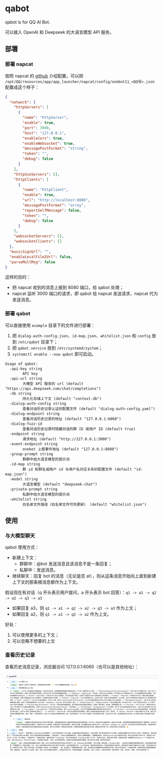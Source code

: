 # qabot

qabot is for QQ AI Bot.

可以接入 OpenAI 和 Deepseek 的大语言模型 API 服务。

## 部署

### 部署 napcat

按照 napcat 的 [github](https://github.com/NapNeko/NapCatQQ) 介绍配置，可以把 `/opt/QQ/resources/app/app_launcher/napcat/config/onebot11_<QQ号>.json` 配置成这个样子：

```json
{
  "network": {
    "httpServers": [
      {
        "name": "httpServer",
        "enable": true,
        "port": 3000,
        "host": "127.0.0.1",
        "enableCors": true,
        "enableWebsocket": true,
        "messagePostFormat": "string",
        "token": "",
        "debug": false
      }
    ],
    "httpSseServers": [],
    "httpClients": [
      {
        "name": "httpClient",
        "enable": true,
        "url": "http://localhost:8080",
        "messagePostFormat": "array",
        "reportSelfMessage": false,
        "token": "",
        "debug": false
      }
    ],
    "websocketServers": [],
    "websocketClients": []
  },
  "musicSignUrl": "",
  "enableLocalFile2Url": false,
  "parseMultMsg": false
}
```

这样的目的：

- 把 napcat 收到的消息上报到 8080 端口，给 qabot 处理；
- napcat 监听 3000 端口的请求，即 qabot 给 napcat 发送请求，napcat 代为发送消息。

### 部署 qabot

可以直接使用 `example` 目录下的文件进行部署：

1. 把 `dialog-auth-config.json`、`id-map.json`、`whitelist.json` 和 `config` 放到 `/etc/qabot` 目录下；
2. 把 `qabot.service` 放到 `/etc/systemd/system`；
3. `systemctl enable --now qabot` 即可启动。

```console
Usage of qabot:
  -api-key string
    	API key
  -api-url string
    	大模型 API 服务的 url (default "https://api.deepseek.com/chat/completions")
  -db string
    	持久化存储上下文 (default "context.db")
  -dialog-auth-config string
    	查看对话历史记录认证的配置文件 (default "dialog-auth-config.yaml")
  -dialog-endpoint string
    	查看对话历史记录的地址 (default "127.0.0.1:6060")
  -dialog-fuzz-id
    	查看对话历史记录时隐藏对话的群 ID 或用户 ID (default true)
  -endpoint string
    	请求地址 (default "http://127.0.0.1:3000")
  -event-endpoint string
    	onebot 上报事件地址 (default "127.0.0.1:8080")
  -group-prompt string
    	群聊中给大语言模型的提示词
  -id-map string
    	群 id 和群名或用户 id 与用户名对应关系的配置文件 (default "id-map.json")
  -model string
    	大语言模型 (default "deepseek-chat")
  -private-prompt string
    	私聊中给大语言模型的提示词
  -whitelist string
    	白名单文件路径（白名单文件可热更新） (default "whitelist.json")
```

## 使用

### 与大模型聊天

qabot 使用方式：

- 新建上下文：
    - 群聊中：@bot 发送消息且该消息不是一条回复；
    - 私聊中：发送消息。
- 继续聊天：回复 bot 的消息（无论是否 at），则从这条消息开始向上直到新建上下文的那条根消息都作为上下文。

假设现在有对话（q 开头表示用户提问，a 开头表示 bot 回答）：`q1 -> a1 -> q2 -> a2 -> q3 -> a3`

- 如果回复 a3，则 `q1 -> a1 -> q2 -> a2 -> q3 -> a3` 作为上文；
- 如果回复 a2，则 `q1 -> a1 -> q2 -> a2` 作为上文。

好处：

1. 可以使用更多的上下文；
2. 可以忽略不想要的上文

### 查看历史记录

查看历史消息记录，浏览器访问 127.0.0.1:6060（也可以是其他地址）：

![网页端查看历史记录](images/history.png)
